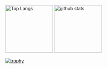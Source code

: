 <p align="left"> 
  <img alt="Top Langs" height="150px" src="https://github-readme-stats.vercel.app/api/top-langs/?username=takecchi&layout=compact&count_private=true&show_icons=true" />
  <img alt="github stats" height="150px" src="https://github-readme-stats.vercel.app/api?username=takecchi&count_private=true&show_icons=true&show_icons=true" />
</p>

[![trophy](https://github-profile-trophy.vercel.app/?username=takecchi&column=7
)](https://github.com/ryo-ma/github-profile-trophy)
